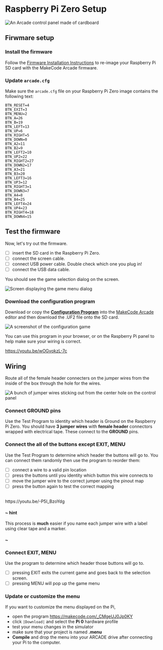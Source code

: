 # Raspberry Pi Zero Setup

![An Arcade control panel made of cardboard](/static/hardware/raspberry-pi/cardboard-control-panel/pisetup.jpg)

## Firwmare setup

### Install the firmware

Follow the [Firmware Installation Instructions](https://learn.adafruit.com/makecode-arcade-with-raspberry-pi-zero/firmware#firmware-3-1)
to re-image your Raspberry Pi SD card with the MakeCode Arcade firmware.

### Update ``arcade.cfg``

Make sure the ``arcade.cfg`` file on your Raspberry Pi Zero image contains the following text:

```
BTN_RESET=4
BTN_EXIT=3
BTN_MENU=2
BTN_A=26
BTN_B=19
BTN_LEFT=13
BTN_UP=6
BTN_RIGHT=5
BTN_DOWN=0
BTN_A2=11
BTN_B2=9
BTN_LEFT2=10
BTN_UP2=22
BTN_RIGHT2=27
BTN_DOWN2=17
BTN_A3=21
BTN_B3=20
BTN_LEFT3=16
BTN_UP3=12
BTN_RIGHT3=1
BTN_DOWN3=7
BTN_A4=8
BTN_B4=25
BTN_LEFT4=24
BTN_UP4=23
BTN_RIGHT4=18
BTN_DOWN4=15
```

## Test the firmware

Now, let's try out the firmware.

- [ ] insert the SD card in the Raspberry Pi Zero.
- [ ] connect the screen cable.
- [ ] connect USB power cable. Double check which one you plug in!
- [ ] connect the USB data cable.

You should see the game selection dialog on the screen.

![Screen displaying the game menu dialog](/static/hardware/raspberry-pi/cardboard-control-panel/gamemenu.jpg)

### Download the configuration program

Download or copy the **[Configuration Program](https://makecode.com/_gCyify35UE4K)** into the [MakeCode Arcade](@homeurl@) editor and then download the .UF2 file onto the
SD card.

![A screenshot of the configuration game](/static/hardware/raspberry-pi/cardboard-control-panel/configurator.png)

You can use this program in your browser, or on the Raspberry Pi panel to help make sure your wiring is correct.

https://youtu.be/wOGvokzL-7c

## Wiring

Route all of the female header connecters on the jumper wires from the inside of the box through the hole for the wires.

![A bunch of jumper wires sticking out from the center hole on the control panel](/static/hardware/raspberry-pi/cardboard-control-panel/cable-stick.jpg)

### Connect GROUND pins

Use the Test Program to identity which header is Ground on the Raspberry Pi Zero. 
You should have **3 jumper wires** with **female header** connectors wrapped with electrical tape. These connect to the **GROUND**
pins.

### Connect the all of the buttons except EXIT, MENU

Use the Test Program to determine which header the buttons will go to. You can connect them randomly then use the program to reorder them:

- [ ] connect a wire to a valid pin location
- [ ] press the buttons until you identity which button this wire connects to
- [ ] move the jumper wire to the correct jumper using the pinout map
- [ ] press the button again to test the correct mapping

<br/>
https://youtu.be/-P5I_BzoYdg

#### ~ hint

This process is **much** easier if you name each jumper wire with a label using clear tape and a marker.

#### ~

### Connect EXIT, MENU

Use the program to determine which header those buttons will go to.

- [ ] pressing EXIT exits the current game and goes back to the selection screen.
- [ ] pressing MENU will pop up the game menu

### Update or customize the menu

If you want to customize the menu displayed on the Pi, 

* open the program https://makecode.com/_CMgeUJ0Jp0KY
* click ``|Download|`` and select the **Pi 0** hardware profile
* test your menu changes in the simulator
* make sure that your project is named **.menu**
* **Compile** and drop the menu into your ARCADE drive after connecting your Pi to the computer. 
